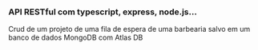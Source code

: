 ### API RESTful com typescript, express, node.js...
<p>Crud de um projeto de uma fila de espera de uma barbearia salvo em um banco de dados MongoDB com Atlas DB</p>
